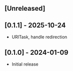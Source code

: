 ## [Unreleased]

## [0.1.1] - 2025-10-24

- URITask, handle redirection

## [0.1.0] - 2024-01-09

- Initial release
